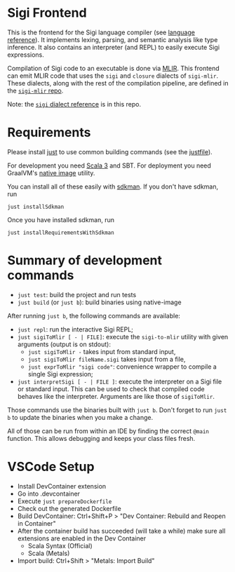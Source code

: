 # Sigi Frontend

This is the frontend for the Sigi language compiler (see [language reference](/SigiLang.md)).
It implements lexing, parsing, and semantic analysis like type inference.
It also contains an interpreter (and REPL) to easily execute Sigi expressions.

Compilation of Sigi code to an executable is done via [MLIR](mlir.llvm.org/).
This frontend can emit MLIR code that uses the `sigi` and `closure` dialects of `sigi-mlir`.
These dialects, along with the rest of the compilation pipeline, are defined in the [`sigi-mlir` repo](https://github.com/tud-ccc/kp-mlir-sigi-mlir).

Note: the [`sigi` dialect reference](CompilationDetails.md#sigi-dialect-spec) is in this repo.

# Requirements

Please install [just](https://github.com/casey/just) to use common building commands (see the [justfile](./justfile)).

For development you need [Scala 3](https://scala-lang.org/) and SBT. 
For deployment you need GraalVM's [native image](https://www.graalvm.org/22.1/reference-manual/native-image/) utility.

You can install all of these easily with [sdkman](https://sdkman.io/).
If you don't have sdkman, run
```shell
just installSdkman
```
Once you have installed sdkman, run
```shell
just installRequirementsWithSdkman
```

# Summary of development commands

- `just test`: build the project and run tests
- `just build` (or `just b`): build binaries using native-image

After running `just b`, the following commands are available:
- `just repl`: run the interactive Sigi REPL;
- `just sigiToMlir [ - | FILE]`: execute the `sigi-to-mlir` utility with given arguments (output is on stdout):
  - `just sigiToMlir -` takes input from standard input,
  - `just sigiToMlir fileName.sigi` takes input from a file,
  - `just exprToMlir "sigi code"`: convenience wrapper to compile a single Sigi expression;
- `just interpretSigi [ - | FILE ]`: execute the interpreter on a Sigi file or standard input. This can be used to check that compiled code behaves like the interpreter. Arguments are like those of `sigiToMlir`.

Those commands use the binaries built with `just b`. Don't forget to run `just b` to update the binaries when you make a change.

All of those can be run from within an IDE by finding the correct `@main` function. This allows debugging and keeps your class files fresh.

# VSCode Setup
- Install DevContainer extension
- Go into .devcontainer
- Execute `just prepareDockerfile`
- Check out the generated Dockerfile
- Build DevContainer: Ctrl+Shift+P > "Dev Container: Rebuild and Reopen in Container"
- After the container build has succeeded (will take a while) make sure all extensions are enabled in the Dev Container
  - Scala Syntax (Official)
  - Scala (Metals)
- Import build: Ctrl+Shift > "Metals: Import Build"